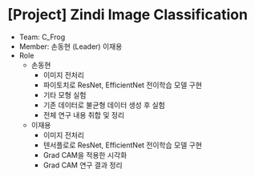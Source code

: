 # [Project] Zindi Image Classification
- Team: C_Frog
- Member: 손동현 (Leader)  이재용
- Role
    - 손동현
        - 이미지 전처리
        - 파이토치로 ResNet, EfficientNet 전이학습 모델 구현
        - 기타 모형 실험
        - 기존 데이터로 불균형 데이터 생성 후 실험
        - 전체 연구 내용 취합 및 정리
    - 이재용
        - 이미지 전처리
        - 텐서플로로 ResNet, EfficientNet 전이학습 모델 구현
        - Grad CAM을 적용한 시각화
        - Grad CAM 연구 결과 정리
